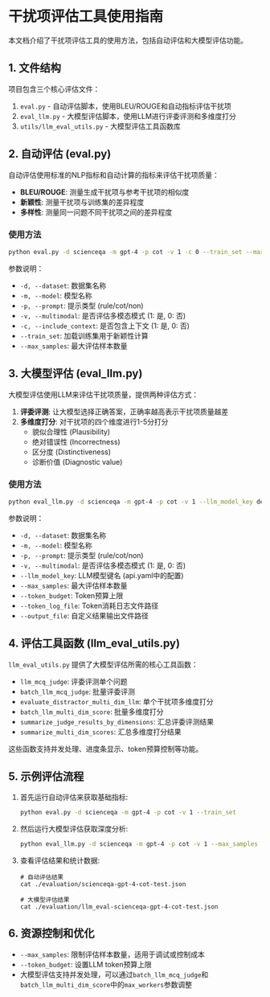 # 干扰项评估工具使用指南

本文档介绍了干扰项评估工具的使用方法，包括自动评估和大模型评估功能。

## 1. 文件结构

项目包含三个核心评估文件：

1. `eval.py` - 自动评估脚本，使用BLEU/ROUGE和自动指标评估干扰项
2. `eval_llm.py` - 大模型评估脚本，使用LLM进行评委评测和多维度打分
3. `utils/llm_eval_utils.py` - 大模型评估工具函数库

## 2. 自动评估 (eval.py)

自动评估使用标准的NLP指标和自动计算的指标来评估干扰项质量：

- **BLEU/ROUGE**: 测量生成干扰项与参考干扰项的相似度
- **新颖性**: 测量干扰项与训练集的差异程度
- **多样性**: 测量同一问题不同干扰项之间的差异程度

### 使用方法

```bash
python eval.py -d scienceqa -m gpt-4 -p cot -v 1 -c 0 --train_set --max_samples 100
```

参数说明：
- `-d, --dataset`: 数据集名称
- `-m, --model`: 模型名称
- `-p, --prompt`: 提示类型 (rule/cot/non)
- `-v, --multimodal`: 是否评估多模态模式 (1: 是, 0: 否)
- `-c, --include_context`: 是否包含上下文 (1: 是, 0: 否)
- `--train_set`: 加载训练集用于新颖性计算
- `--max_samples`: 最大评估样本数量

## 3. 大模型评估 (eval_llm.py)

大模型评估使用LLM来评估干扰项质量，提供两种评估方式：

1. **评委评测**: 让大模型选择正确答案，正确率越高表示干扰项质量越差
2. **多维度打分**: 对干扰项的四个维度进行1-5分打分
   - 貌似合理性 (Plausibility)
   - 绝对错误性 (Incorrectness)
   - 区分度 (Distinctiveness)
   - 诊断价值 (Diagnostic value)

### 使用方法

```bash
python eval_llm.py -d scienceqa -m gpt-4 -p cot -v 1 --llm_model_key deepseek --max_samples 100 --token_budget 100000
```

参数说明：
- `-d, --dataset`: 数据集名称
- `-m, --model`: 模型名称
- `-p, --prompt`: 提示类型 (rule/cot/non)
- `-v, --multimodal`: 是否评估多模态模式 (1: 是, 0: 否)
- `--llm_model_key`: LLM模型键名 (api.yaml中的配置)
- `--max_samples`: 最大评估样本数量
- `--token_budget`: Token预算上限
- `--token_log_file`: Token消耗日志文件路径
- `--output_file`: 自定义结果输出文件路径

## 4. 评估工具函数 (llm_eval_utils.py)

`llm_eval_utils.py` 提供了大模型评估所需的核心工具函数：

- `llm_mcq_judge`: 评委评测单个问题
- `batch_llm_mcq_judge`: 批量评委评测
- `evaluate_distractor_multi_dim_llm`: 单个干扰项多维度打分
- `batch_llm_multi_dim_score`: 批量多维度打分
- `summarize_judge_results_by_dimensions`: 汇总评委评测结果
- `summarize_multi_dim_scores`: 汇总多维度打分结果

这些函数支持并发处理、进度条显示、token预算控制等功能。

## 5. 示例评估流程

1. 首先运行自动评估来获取基础指标:
   ```bash
   python eval.py -d scienceqa -m gpt-4 -p cot -v 1 --train_set
   ```

2. 然后运行大模型评估获取深度分析:
   ```bash
   python eval_llm.py -d scienceqa -m gpt-4 -p cot -v 1 --max_samples 200 --token_budget 50000
   ```

3. 查看评估结果和统计数据:
   ```
   # 自动评估结果
   cat ./evaluation/scienceqa-gpt-4-cot-test.json
   
   # 大模型评估结果
   cat ./evaluation/llm_eval-scienceqa-gpt-4-cot-test.json
   ```

## 6. 资源控制和优化

- `--max_samples`: 限制评估样本数量，适用于调试或控制成本
- `--token_budget`: 设置LLM token预算上限
- 大模型评估支持并发处理，可以通过`batch_llm_mcq_judge`和`batch_llm_multi_dim_score`中的`max_workers`参数调整 